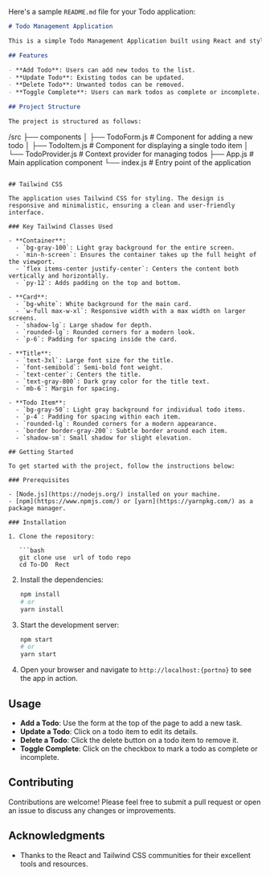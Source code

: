 Here's a sample `README.md` file for your Todo application:

```markdown
# Todo Management Application

This is a simple Todo Management Application built using React and styled with Tailwind CSS. The app allows users to manage their tasks efficiently by adding, updating, deleting, and marking tasks as complete.

## Features

- **Add Todo**: Users can add new todos to the list.
- **Update Todo**: Existing todos can be updated.
- **Delete Todo**: Unwanted todos can be removed.
- **Toggle Complete**: Users can mark todos as complete or incomplete.

## Project Structure

The project is structured as follows:
```

/src
├── components
│ ├── TodoForm.js # Component for adding a new todo
│ ├── TodoItem.js # Component for displaying a single todo item
│ └── TodoProvider.js # Context provider for managing todos
├── App.js # Main application component
└── index.js # Entry point of the application

````

## Tailwind CSS

The application uses Tailwind CSS for styling. The design is responsive and minimalistic, ensuring a clean and user-friendly interface.

### Key Tailwind Classes Used

- **Container**:
  - `bg-gray-100`: Light gray background for the entire screen.
  - `min-h-screen`: Ensures the container takes up the full height of the viewport.
  - `flex items-center justify-center`: Centers the content both vertically and horizontally.
  - `py-12`: Adds padding on the top and bottom.

- **Card**:
  - `bg-white`: White background for the main card.
  - `w-full max-w-xl`: Responsive width with a max width on larger screens.
  - `shadow-lg`: Large shadow for depth.
  - `rounded-lg`: Rounded corners for a modern look.
  - `p-6`: Padding for spacing inside the card.

- **Title**:
  - `text-3xl`: Large font size for the title.
  - `font-semibold`: Semi-bold font weight.
  - `text-center`: Centers the title.
  - `text-gray-800`: Dark gray color for the title text.
  - `mb-6`: Margin for spacing.

- **Todo Item**:
  - `bg-gray-50`: Light gray background for individual todo items.
  - `p-4`: Padding for spacing within each item.
  - `rounded-lg`: Rounded corners for a modern appearance.
  - `border border-gray-200`: Subtle border around each item.
  - `shadow-sm`: Small shadow for slight elevation.

## Getting Started

To get started with the project, follow the instructions below:

### Prerequisites

- [Node.js](https://nodejs.org/) installed on your machine.
- [npm](https://www.npmjs.com/) or [yarn](https://yarnpkg.com/) as a package manager.

### Installation

1. Clone the repository:

   ```bash
   git clone use  url of todo repo
   cd To-DO  Rect
````

2. Install the dependencies:

   ```bash
   npm install
   # or
   yarn install
   ```

3. Start the development server:

   ```bash
   npm start
   # or
   yarn start
   ```

4. Open your browser and navigate to `http://localhost:{portno}` to see the app in action.

## Usage

- **Add a Todo**: Use the form at the top of the page to add a new task.
- **Update a Todo**: Click on a todo item to edit its details.
- **Delete a Todo**: Click the delete button on a todo item to remove it.
- **Toggle Complete**: Click on the checkbox to mark a todo as complete or incomplete.

## Contributing

Contributions are welcome! Please feel free to submit a pull request or open an issue to discuss any changes or improvements.

## Acknowledgments

- Thanks to the React and Tailwind CSS communities for their excellent tools and resources.

```

```
